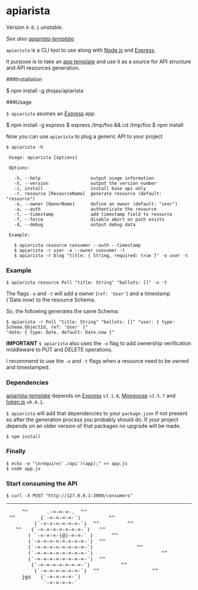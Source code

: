 apiarista
=========

Version `0.0.1` *unstable*.

*See also [apiarista-template](http://github.com/drojas/apiarista-template/).*

`apiarista` is a CLI tool to use along with [Node.js](http://nodejs.org/) and [Express](http://expressjs.com/).

It purpose is to take an [app template](http://github.com/drojas/apiarista-template/) and use it as a source for API structure and API resources generation.

###Installation

  $ npm install -g drojas/apiarista

###Usage

`$ apiarista` asumes an [Express](http://expressjs.com/) app

  $ npm install -g express
  $ express /tmp/foo && cd /tmp/foo
  $ npm install

Now you can use `apiarista` to plug a generic API to your project

    $ apiarista -h

     Usage: apiarista [options]

     Options:

       -h, --help                   output usage information
       -V, --version                output the version number
       -i, install                  install base api only
       -r, resource [ResourceName]  generate resource (default: "resource")
       -o, --owner [OwnerName]      define an owner (default: "user")
       -a, --auth                   authenticate the resource
       -t, --timestamp              add timestamp field to resource
       -f, --force                  disable abort on path exists
       -d, --debug                  output debug data

     Example:

       $ apiarista resource consumer --auth --timestamp
       $ apiarista -r user -a --owner consumer -t
       $ apiarista -r blog "title: { String, required: true }" -o user -t

### Example

    $ apiarista resource Poll "title: String" "ballots: []" -o -t

The flags `-o` and `-t` will add a owner (`ref: 'User'`) and a timestamp (`Date.now) to the resource Schema.

So, the following generates the same Schema:

    $ apiarista -r Poll "title: String" "ballots: []" "user: { type: Schema.ObjectId, ref: 'User' }"
    "date: { type: Date, default: Date.now }"

**IMPORTANT** `$ apiarista` also uses the `-o` flag to add ownership verification middleware to PUT and DELETE operations.

I recommend to use the `-o` and `-t` flags when a resource need to be owned and timestamped.

### Dependencies

[apiarista-template](http://github.com/drojas/apiarista-template/) depends on [Express](http://expressjs.com/) `v3.1.0`, [Mongoose](http://mongoosejs.com/) `v3.5.7` and [token.js](http://github.com/flesch/token.js/) `v0.0.1`.

`$ apiarista` will add that dependencies to your `package.json` if not present so after the generation process you probably should do. If your project depends on an older version of that packages no upgrade will be made.

    $ npm install

### Finally

    $ echo -e "\nrequire('./api')(app);" >> app.js
    $ node app.js

### Start consuming the API

    $ curl -X POST "http://127.0.0.1:3000/consumers"

------------

<pre>
     ^^      .-=-=-=-.  ^^
 ^^        (`-=-=-=-=-`)         ^^
         (`-=-=-=-=-=-=-`)  ^^         ^^
   ^^   (`-=-=-=-=-=-=-=-`)   ^^                            ^^
       ( `-=-=-=-(@)-=-=-` )      ^^
       (`-=-=-=-=-=-=-=-=-`)  ^^
       (`-=-=-=-=-=-=-=-=-`)              ^^
       (`-=-=-=-=-=-=-=-=-`)                      ^^
       (`-=-=-=-=-=-=-=-=-`)  ^^
        (`-=-=-=-=-=-=-=-`)          ^^
         (`-=-=-=-=-=-=-`)  ^^                 ^^
     jgs   (`-=-=-=-=-`)
            `-=-=-=-=-`
</pre>